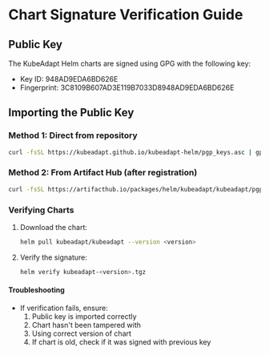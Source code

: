 # Chart Signature Verification Guide

## Public Key
The KubeAdapt Helm charts are signed using GPG with the following key:

- Key ID: 948AD9EDA6BD626E
- Fingerprint: 3C8109B607AD3E119B7033D8948AD9EDA6BD626E

## Importing the Public Key


### Method 1: Direct from repository
```bash
curl -fsSL https://kubeadapt.github.io/kubeadapt-helm/pgp_keys.asc | gpg --import
```

### Method 2: From Artifact Hub (after registration)
```bash
curl -fsSL https://artifacthub.io/packages/helm/kubeadapt/kubeadapt/pgp_keys | gpg --import
```

### Verifying Charts
1. Download the chart:
   ```bash
   helm pull kubeadapt/kubeadapt --version <version>
   ```

2. Verify the signature:
   ```bash
   helm verify kubeadapt-<version>.tgz
   ```

#### Troubleshooting
- If verification fails, ensure:
  1. Public key is imported correctly
  2. Chart hasn't been tampered with
  3. Using correct version of chart
  4. If chart is old, check if it was signed with previous key